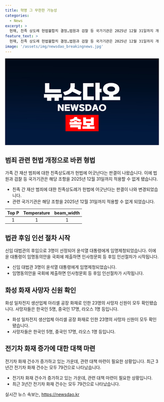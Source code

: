 ```yaml
---
title: 혁명 그 무한한 가능성
categories:
  - News
excerpt: >
  헌재, 친족 상도례 헌법불합치 결정…법원과 검찰 등 국가기관은 2025년 12월 31일까지 개정 없으면 적용 중단될 예정. 대법관 후임으로 노경필·박영재·이숙연 후보들 제청. 22대 국회 전반기 원 구성 완료, 국민의힘 부의장 주호영 선출. 방송통신위원회, 김홍일 위원장 탄핵소추안 발의. 화성 아리셀 공장 화재 사망자 23명 신원 확인. 유보통합 실행계획안 발표, 교사자격 통합·재원마련 등 과제 논의. 이란 대통령 보궐선거 D-1, 중동정세 요동치며 불편한 상황. 윤대통령, 국세청장 후보자에 강민수 서울지방국세청장 지명. 북러 협력 대응, 러 선박·北미사일총국 등 독자제재 지정. 전기자동차 화재 관련, 국내 전기차 화재가 지속 발생 중.
feature_text: >
  헌재, 친족 상도례 헌법불합치 결정…법원과 검찰 등 국가기관은 2025년 12월 31일까지 개정 없으면 적용 중단될 예정. 대법관 후임으로 노경필·박영재·이숙연 후보들 제청. 22대 국회 전반기 원 구성 완료, 국민의힘 부의장 주호영 선출. 방송통신위원회, 김홍일 위원장 탄핵소추안 발의. 화성 아리셀 공장 화재 사망자 23명 신원 확인. 유보통합 실행계획안 발표, 교사자격 통합·재원마련 등 과제 논의. 이란 대통령 보궐선거 D-1, 중동정세 요동치며 불편한 상황. 윤대통령, 국세청장 후보자에 강민수 서울지방국세청장 지명. 북러 협력 대응, 러 선박·北미사일총국 등 독자제재 지정. 전기자동차 화재 관련, 국내 전기차 화재가 지속 발생 중.
image: '/assets/img/newsdao_breakingnews.jpg'
---
```


<p><img src="/assets/img/newsdao_breakingnews.jpg" alt="pcversion 속보" /></p>

<h2 data-ke-size="size26">범죄 관련 헌법 개정으로 바뀐 형법</h2>

<p data-ke-size="size16">가족 간 재산 범죄에 대한 친족상도례가 헌법에 어긋난다는 판결이 나왔습니다. 이에 법원과 검찰 등 국가기관은 해당 조항을 2025년 12월 31일까지 적용할 수 없게 됐습니다.</p>

<ul>
    <li>친족 간 재산 범죄에 대한 친족상도례가 헌법에 어긋난다는 판결이 나와 변경되었습니다.</li>
    <li>관련 국가기관은 해당 조항을 2025년 12월 31일까지 적용할 수 없게 되었습니다.</li>
</ul>

<table>
    <thead>
        <tr>
            <th style="text-align: center;">Top P</th>
            <th style="text-align: center;">Temperature</th>
            <th style="text-align: center;">beam_width</th>
        </tr>
    </thead>
    <tbody>
        <tr>
            <td style="text-align: center; height: 17px;">1</td>
            <td style="text-align: center; height: 17px;">1</td>
            <td style="text-align: center; height: 17px;">1</td>
        </tr>
    </tbody>
</table>

<h2 data-ke-size="size26">법관 후임 인선 절차 시작</h2>

<p data-ke-size="size16">신임 대법관의 후임으로 3명이 선정되어 윤석열 대통령에게 임명제청되었습니다. 이에 윤 대통령이 임명동의안을 국회에 제출하면 인사청문회 등 후임 인선절차가 시작됩니다.</p>

<ul>
    <li>신임 대법관 3명이 윤석열 대통령에게 임명제청되었습니다.</li>
    <li>임명동의안을 국회에 제출하면 인사청문회 등 후임 인선절차가 시작됩니다.</li>
</ul>

<h2 data-ke-size="size26">화성 화재 사망자 신원 확인</h2>

<p data-ke-size="size16">화성 일차전지 생산업체 아리셀 공장 화재로 인한 23명의 사망자 신원이 모두 확인됐습니다. 사망자들은 한국인 5명, 중국인 17명, 라오스 1명 등입니다.</p>

<ul>
    <li>화성 일차전지 생산업체 아리셀 공장 화재로 인한 23명의 사망자 신원이 모두 확인됐습니다.</li>
    <li>사망자들은 한국인 5명, 중국인 17명, 라오스 1명 등입니다.</li>
</ul>

<h2 data-ke-size="size26">전기차 화재 증가에 대한 대책 마련</h2>

<p data-ke-size="size16">전기차 화재 건수가 증가하고 있는 가운데, 관련 대책 마련이 필요한 상황입니다. 최근 3년간 전기차 화재 건수는 모두 79건으로 나타났습니다.</p>

<ul>
    <li>전기차 화재 건수가 증가하고 있는 가운데, 관련 대책 마련이 필요한 상황입니다.</li>
    <li>최근 3년간 전기차 화재 건수는 모두 79건으로 나타났습니다.</li>
</ul>
실시간 뉴스 속보는, <a href="https://newsdao.kr" rel="dofollow">https://newsdao.kr</a>


